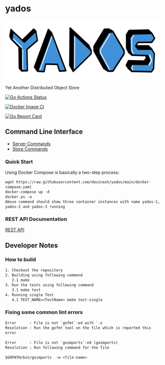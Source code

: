 # yados
<img src="https://github.com/davinash/yados/blob/main/logo.jpg" align="center"/>

Yet Another Distributed Object Store

[![Go Actions Status](https://github.com/davinash/yados/workflows/Go/badge.svg)](https://github.com/davinash/yados/actions)

[![Docker Image CI](https://github.com/davinash/yados/actions/workflows/docker-image.yml/badge.svg?branch=main)](https://github.com/davinash/yados/actions/workflows/docker-image.yml)

[![Go Report Card](https://goreportcard.com/badge/github.com/davinash/yados)](https://goreportcard.com/report/github.com/davinash/yados)

## Command Line Interface
* [Server Commands](server.md)
* [Store Commands](store.md)

### Quick Start
Using Docker Compose is basically a two-step process:

```shell
wget https://raw.githubusercontent.com/davinash/yados/main/docker-compose.yaml
docker-compose up -d
docker ps -a 
Above command should show three container instances with name yados-1, yados-2 and yados-3 running
```

### REST API Documentation
[REST API](https://davinash.github.io/yados/index.html#/)

## Developer Notes
### How to build
```shell
1. Checkout the repository
2. Building using following command
   2.1 make
3. Run the tests using following command
   3.1 make test
4. Running single Test 
   4.1 TEST_NAME=<TestName> make test-single
```

### Fixing some common lint errors
```shell
Error      : File is not `gofmt`-ed with `-s
Resolution : Run the gofmt tool on the file which is reported this error

Error      : File is not `goimports`-ed (goimports)
Resolution : Run following command for the file

$GOPATH/bin/goimports  -w <file-name> 
```